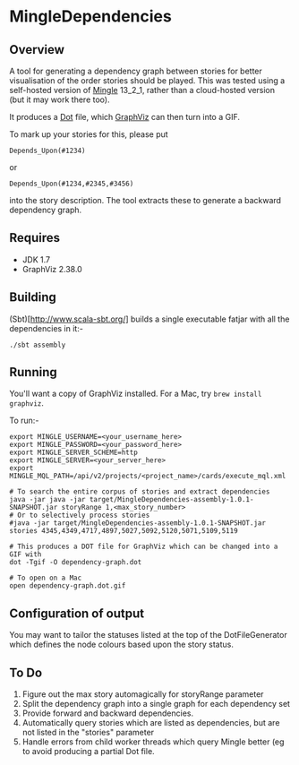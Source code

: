 # MingleDependencies

## Overview
A tool for generating a dependency graph between stories for better visualisation of the order stories should be played.
This was tested using a self-hosted version of [Mingle](http://www.thoughtworks.com/products/mingle-agile-project-management) 13_2_1, rather than a cloud-hosted version (but it may work there too).

It produces a [Dot](http://en.wikipedia.org/wiki/DOT_%28graph_description_language%29) file, which [GraphViz](http://www.graphviz.org) can then turn into a GIF.

To mark up your stories for this, please put

```
Depends_Upon(#1234)
```

or

```
Depends_Upon(#1234,#2345,#3456)
```

into the story description. The tool extracts these to generate a backward dependency graph.

## Requires

* JDK 1.7
* GraphViz 2.38.0

## Building
(Sbt)[http://www.scala-sbt.org/] builds a single executable fatjar with all the dependencies in it:-

```
./sbt assembly
```

## Running

You'll want a copy of GraphViz installed. For a Mac, try `brew install graphviz`.

To run:-
```
export MINGLE_USERNAME=<your_username_here>
export MINGLE_PASSWORD=<your_password_here>
export MINGLE_SERVER_SCHEME=http
export MINGLE_SERVER=<your_server_here>
export MINGLE_MQL_PATH=/api/v2/projects/<project_name>/cards/execute_mql.xml

# To search the entire corpus of stories and extract dependencies
java -jar java -jar target/MingleDependencies-assembly-1.0.1-SNAPSHOT.jar storyRange 1,<max_story_number>
# Or to selectively process stories
#java -jar target/MingleDependencies-assembly-1.0.1-SNAPSHOT.jar stories 4345,4349,4717,4897,5027,5092,5120,5071,5109,5119

# This produces a DOT file for GraphViz which can be changed into a GIF with
dot -Tgif -O dependency-graph.dot

# To open on a Mac
open dependency-graph.dot.gif
```

## Configuration of output

You may want to tailor the statuses listed at the top of the DotFileGenerator which defines the node colours based upon the story status.


## To Do
1. Figure out the max story automagically for storyRange parameter
2. Split the dependency graph into a single graph for each dependency set
3. Provide forward and backward dependencies.
4. Automatically query stories which are listed as dependencies, but are not listed in the "stories" parameter
5. Handle errors from child worker threads which query Mingle better (eg to avoid producing a partial Dot file.

